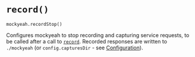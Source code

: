 # `record()`

`mockyeah.recordStop()`

Configures mockyeah to stop recording and capturing service requests,
to be called after a call to [`record`](API/record.md).
Recorded responses are written to `./mockyeah`
(or `config.capturesDir` - see [Configuration](Configuration.md)).
